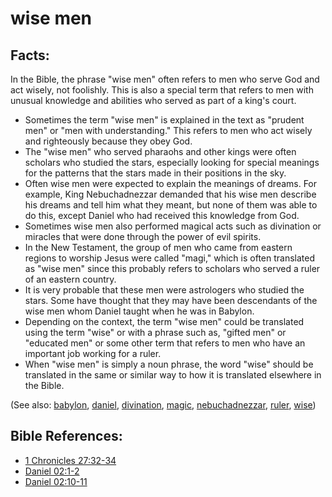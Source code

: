 # wise men #

## Facts: ##

In the Bible, the phrase "wise men" often refers to men who serve God and act wisely, not foolishly. This is also a special term that refers to men with unusual knowledge and abilities who served as part of a king's court.

* Sometimes the term "wise men" is explained in the text as "prudent men" or "men with understanding." This refers to men who act wisely and righteously because they obey God.
* The "wise men" who served pharaohs and other kings were often scholars who studied the stars, especially looking for special meanings for the patterns that the stars made in their positions in the sky.
* Often wise men were expected to explain the meanings of dreams. For example, King Nebuchadnezzar demanded that his wise men describe his dreams and tell him what they meant, but none of them was able to do this, except Daniel who had received this knowledge from God.
* Sometimes wise men also performed magical acts such as divination or miracles that were done through the power of evil spirits.
* In the New Testament, the group of men who came from eastern regions to worship Jesus were called "magi," which is often translated as "wise men" since this probably refers to scholars who served a ruler of an eastern country.
* It is very probable that these men were astrologers who studied the stars. Some have thought that they may have been descendants of the wise men whom Daniel taught when he was in Babylon.
* Depending on the context, the term "wise men" could be translated using the term "wise" or with a phrase such as, "gifted men" or "educated men" or some other term that refers to men who have an important job working for a ruler.
* When "wise men" is simply a noun phrase, the word "wise" should be translated in the same or similar way to how it is translated elsewhere in the Bible.

(See also:  [babylon](../other/babylon.md), [daniel](../other/daniel.md), [divination](../other/divination.md), [magic](../other/magic.md), [nebuchadnezzar](../other/nebuchadnezzar.md), [ruler](../other/ruler.md), [wise](../kt/wise.md))

## Bible References: ##

* [1 Chronicles 27:32-34](https://door43.org/en/bible/notes/1ch/27/32)
* [Daniel 02:1-2](https://door43.org/en/bible/notes/dan/02/01)
* [Daniel 02:10-11](https://door43.org/en/bible/notes/dan/02/10)

